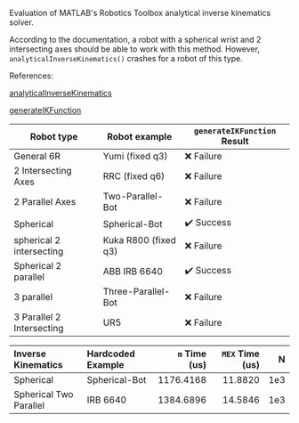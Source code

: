 Evaluation of MATLAB's Robotics Toolbox analytical inverse kinematics solver.

According to the documentation, a robot with a spherical wrist and 2 intersecting axes should be able to work with this method.
However, `analyticalInverseKinematics()` crashes for a robot of this type.

References:

[analyticalInverseKinematics](https://www.mathworks.com/help/robotics/ref/analyticalinversekinematics.html)

[generateIKFunction](https://www.mathworks.com/help/robotics/ref/analyticalinversekinematics.generateikfunction.html)


Robot type                | Robot example           | `generateIKFunction` Result
---                       | ---                     | ---
General 6R                | Yumi (fixed q3)         | :x: Failure
2 Intersecting Axes       | RRC (fixed q6)          | :x: Failure
2 Parallel Axes           | Two-Parallel-Bot        | :x: Failure
Spherical                 | Spherical-Bot           | :heavy_check_mark: Success
spherical 2 intersecting  | Kuka R800 (fixed q3)    | :x: Failure
Spherical 2 parallel      | ABB IRB 6640            | :heavy_check_mark: Success
3 parallel                | Three-Parallel-Bot      | :x: Failure
3 Parallel 2 Intersecting | UR5                     | :x: Failure

| Inverse Kinematics              | Hardcoded Example   | `m` Time (us)      | `MEX` Time (us) | N   |
| :------------------------------ |  :----------        | ----------:        | --:             | --: |
| Spherical                       | Spherical-Bot       |    1176.4168       | 11.8820         | 1e3 |
| Spherical Two Parallel          | IRB 6640            |    1384.6896       | 14.5846         | 1e3 |
